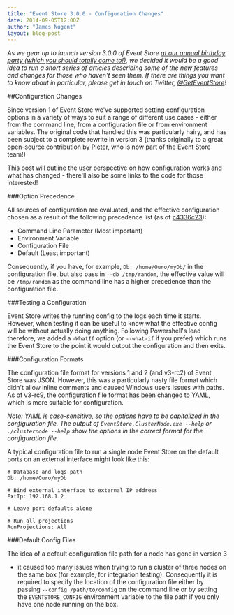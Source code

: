 ```yaml
---
title: "Event Store 3.0.0 - Configuration Changes"
date: 2014-09-05T12:00Z
author: "James Nugent"
layout: blog-post
---
```


*As we gear up to launch version 3.0.0 of Event Store [at our annual birthday
party (which you should totally come
to!)](http://geteventstore.com/two-years-on), we decided it would be a good
idea to run a short series of articles describing some of the new features and
changes for those who haven't seen them. If there are things you want to know
about in particular, please get in touch on Twitter,
[@GetEventStore](https://twitter.com/GetEventStore)!*

##Configuration Changes

Since version 1 of Event Store we've supported setting configuration options in
a variety of ways to suit a range of different use cases - either from the
command line, from a configuration file or from environment variables. The
original code that handled this was particularly hairy, and has been subject to
a complete rewrite in version 3 (thanks originally to a great open-source
contribution by [Pieter](http://pieterg.com), who is now part of the Event
Store team!)

This post will outline the user perspective on how configuration works and what
has changed - there'll also be some links to the code for those interested!

###Option Precedence

All sources of configuration are evaluated, and the effective configuration
chosen as a result of the following precedence list (as of
[c4336c23](https://github.com/EventStore/EventStore/commit/c4336c234f15a2bf3807ec6960031015f8ceac83)):

- Command Line Parameter (Most important)
- Environment Variable
- Configuration File
- Default (Least important)

Consequently, if you have, for example, `Db: /home/Ouro/myDb/` in the
configuration file, but also pass in `--db /tmp/random`, the effective value
will be `/tmp/random` as the command line has a higher precedence than the
configuration file.

###Testing a Configuration

Event Store writes the running config to the logs each time it starts. However,
when testing it can be useful to know what the effective config will be without
actually doing anything. Following Powershell's lead therefore, we added a
`-WhatIf` option (or `--what-if` if you prefer) which runs the Event Store to
the point it would output the configuration and then exits.

###Configuration Formats

The configuration file format for versions 1 and 2 (and v3-rc2) of Event Store
was JSON. However, this was a particularly nasty file format which didn't allow
inline comments and caused Windows users issues with paths. As of v3-rc9, the
configuration file format has been changed to YAML, which is more suitable for
configuration.

*Note: YAML is case-sensitive, so the options have to be capitalized in the
configuration file. The output of `EventStore.ClusterNode.exe --help` or
`./clusternode --help` show the options in the correct format for the
configuration file.*

A typical configuration file to run a single node Event Store on the default
ports on an external interface might look like this:

```
# Database and logs path
Db: /home/Ouro/myDb

# Bind external interface to external IP address
ExtIp: 192.168.1.2

# Leave port defaults alone

# Run all projections
RunProjections: All
```

###Default Config Files

The idea of a default configuration file path for a node has gone in version 3
- it caused too many issues when trying to run a cluster of three nodes on the
same box (for example, for integration testing). Consequently it is required to
specify the location of the configuration file either by passing `--config
/path/to/config` on the command line or by setting the `EVENTSTORE_CONFIG`
environment variable to the file path if you only have one node running on the
box.
